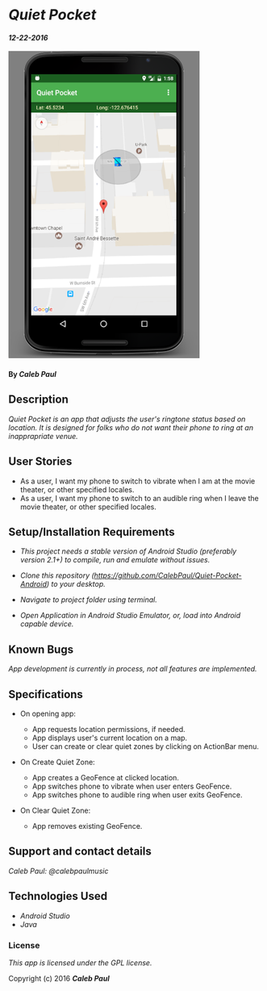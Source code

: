 # _Quiet Pocket_

#### _12-22-2016_
![project screenshot](app/src/main/res/drawable/screenshot.png)
#### By _**Caleb Paul**_

## Description

_Quiet Pocket is an app that adjusts the user's ringtone status based on location._
_It is designed for folks who do not want their phone to ring at an inapprapriate venue._

## User Stories
* As a user, I want my phone to switch to vibrate when I am at the movie theater, or other specified locales.
* As a user, I want my phone to switch to an audible ring when I leave the movie theater, or other specified locales.

## Setup/Installation Requirements

* _This project needs a stable version of Android Studio (preferably version 2.1+) to compile, run and emulate without issues._

* _Clone this repository (https://github.com/CalebPaul/Quiet-Pocket-Android) to your desktop._
* _Navigate to project folder using terminal._
* _Open Application in Android Studio Emulator, or, load into Android capable device._


## Known Bugs

_App development is currently in process, not all features are implemented._

## Specifications
* On opening app:
    - App requests location permissions, if needed.
    - App displays user's current location on a map.
    - User can create or clear quiet zones by clicking on ActionBar menu.

* On Create Quiet Zone:
    - App creates a GeoFence at clicked location.
    - App switches phone to vibrate when user enters GeoFence. 
    - App switches phone to audible ring when user exits GeoFence. 
        
* On Clear Quiet Zone:
    - App removes existing GeoFence.


## Support and contact details

_Caleb Paul: @calebpaulmusic_


## Technologies Used

* _Android Studio_
* _Java_


### License
*This app is licensed under the GPL license.*

Copyright (c) 2016 **_Caleb Paul_**
